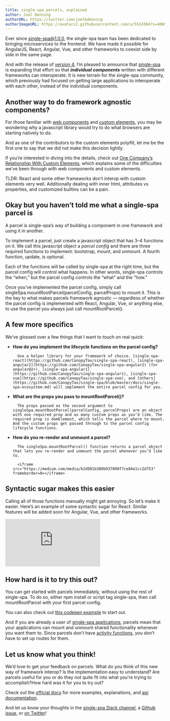 ```yaml
---
title: single-spa parcels, explained
author: Joel Denning
authorURL: https://twitter.com/joelbdenning
authorImageURL: https://avatars2.githubusercontent.com/u/5524384?s=400&u=ff145fcb2ae5305555628a446e9f725d4e145aaa&v=4
---
```

Ever since single-spa@1.0.0, the single-spa team has been dedicated to bringing microservices to the frontend. We have made it possible for AngularJS, React, Angular, Vue, and other frameworks to coexist side by side in the same page.

And with the release of [version 4](https://github.com/CanopyTax/single-spa/releases/tag/v4.0.0), I’m pleased to announce that [single-spa](https://github.com/CanopyTax/single-spa) is expanding that effort so that ***individual components*** written with different frameworks can interoperate. It is new terrain for the single-spa community, which previously had focused on getting large applications to interoperate with each other, instead of the individual components.

## Another way to do framework agnostic components?

For those familiar with [web components](https://developer.mozilla.org/en-US/docs/Web/Web_Components) and [custom elements](https://developer.mozilla.org/en-US/docs/Web/Web_Components/Using_custom_elements), you may be wondering why a javascript library would try to do what browsers are starting natively to do.

And as one of the contributors to the custom elements polyfill, let me be the first one to say that we did not make this decision lightly.

If you’re interested in diving into the details, check out [One Company’s Relationship With Custom Elements](https://medium.com/canopy-tax/one-companys-relationship-with-custom-elements-d360baf3b253), which explains some of the difficulties we’ve been through with web components and custom elements.

TLDR: React and some other frameworks don’t interop with custom elements very well. Additionally dealing with inner html, attributes vs properties, and customized builtins can be a pain.

## Okay but you haven’t told me what a single-spa parcel is

A parcel is single-spa’s way of building a component in one framework and using it in another.

To implement a parcel, just create a javascript object that has 3–4 functions on it. We call this javascript object a *parcel config* and there are three required functions to implement: bootstrap, mount, and unmount. A fourth function, update, is optional.

Each of the functions will be called by single-spa at the right time, but the parcel config will control what happens. In other words, single-spa controls the “when,” but the parcel config controls the “what” and the “how.”

Once you’ve implemented the parcel config, simply call singleSpa.mountRootParcel(parcelConfig, parcelProps) to mount it. This is the key to what makes parcels framework agnostic — regardless of whether the parcel config is implemented with React, Angular, Vue, or anything else, to use the parcel you always just call mountRootParcel().

## A few more specifics

We’ve glossed over a few things that I want to touch on real quick:

* **How do you implement the lifecycle functions on the parcel config?**

		Use a helper library for your framework of choice. [single-spa-react](https://github.com/CanopyTax/single-spa-react), [single-spa-angular2](https://github.com/CanopyTax/single-spa-angular2) (for angular@2+), [single-spa-angular1](https://github.com/CanopyTax/single-spa-angular1), [single-spa-vue](https://github.com/CanopyTax/single-spa-vue), and [others](https://github.com/CanopyTax/single-spa/blob/master/docs/single-spa-ecosystem.md) will implement the entire parcel config for you.

* **What are the props you pass to mountRootParcel()?**

		The props passed as the second argument to singleSpa.mountRootParcel(parcelConfig, parcelProps) are an object with one required prop and as many custom props as you’d like. The required prop is domElement, which tells the parcel where to mount. And the custom props get passed through to the parcel config lifecycle functions.

* **How do you re-render and unmount a parcel?**

		The singleSpa.mountRootParcel() function returns a parcel object that lets you re-render and unmount the parcel whenever you’d like to.

		<iframe src="https://medium.com/media/b2d981b380b937009f7ce84e1cc2d753" frameborder=0></iframe>

## Syntactic sugar makes this easier

Calling all of those functions manually might get annoying. So let’s make it easier. Here’s an example of some syntactic sugar for React. Similar features will be added soon for Angular, Vue, and other frameworks.

<iframe src="https://medium.com/media/9b5904d3423359cb2eef410f9ee35648" frameborder=0></iframe>

## How hard is it to try this out?

You can get started with parcels immediately, without using the rest of single-spa. To do so, either npm install or script tag single-spa, then call mountRootParcel with your first parcel config.

You can also check out [this codepen example](https://codepen.io/joeldenning/pen/qKVoQg?editors=0010#0) to start out.

And if you are already a user of [single-spa applications](https://github.com/CanopyTax/single-spa/blob/master/docs/applications.md), parcels mean that your applications can mount and unmount shared functionality whenever you want them to. Since parcels don’t have [activity functions](https://github.com/CanopyTax/single-spa/blob/master/docs/single-spa-config.md#activity-function), you don’t have to set up routes for them.

## Let us know what you think!

We’d love to get your feedback on parcels. What do you think of this new way of framework interop? Is the implementation easy to understand? Are parcels useful for you or do they not quite fit into what you’re trying to accomplish?How hard was it for you to try out?

Check out the [official docs](https://github.com/CanopyTax/single-spa/blob/master/docs/parcels.md) for more examples, explanations, and [api documentation](https://github.com/CanopyTax/single-spa/blob/master/docs/parcel-api.md).

And let us know your thoughts in the [single-spa Slack channel](https://join.slack.com/t/single-spa/shared_invite/enQtMzIwMTcxNTU3ODQyLTM1Y2U1OWMzNTNjOWYyZDBlMDJhN2VkYzk3MDI2NzQ2Nzg0MzMzNjVhNWE2YjVhMTcxNjFkOWYzMjllMmUxMjk), a [Github issue](https://github.com/CanopyTax/single-spa/issues), or [on Twitter](https://twitter.com/Single_spa)!

